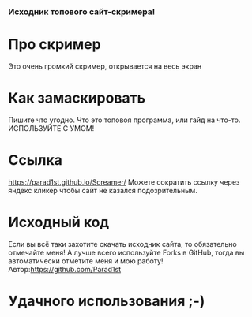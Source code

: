 ### Исходник топового сайт-скримера!
# Про скример
Это очень громкий скример, открывается на весь экран
# Как замаскировать
Пишите что угодно. Что это топовоя программа, или гайд на что-то.
ИСПОЛЬЗУЙТЕ С УМОМ!
# Ссылка
https://parad1st.github.io/Screamer/
Можете сократить ссылку через яндекс кликер чтобы сайт не казался подозрительным.
# Исходный код
Если вы всё таки захотите скачать исходник сайта, то обязательно отмечайте меня! А лучше всего используйте Forks в GitHub, тогда вы автоматически отметите меня и мою работу!
Автор:https://github.com/Parad1st
# Удачного использования ;-)
